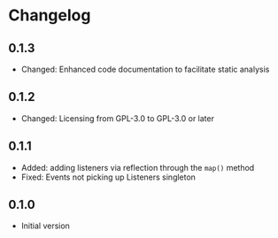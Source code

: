 # Changelog

## 0.1.3

- Changed: Enhanced code documentation to facilitate static analysis

## 0.1.2

- Changed: Licensing from GPL-3.0 to GPL-3.0 or later

## 0.1.1

- Added: adding listeners via reflection through the `map()` method
- Fixed: Events not picking up Listeners singleton

## 0.1.0

- Initial version
